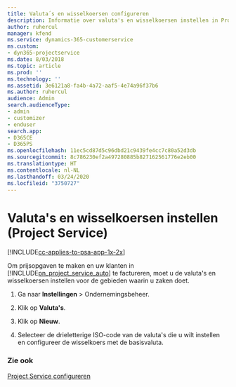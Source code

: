```yaml
---
title: Valuta´s en wisselkoersen configureren
description: Informatie over valuta's en wisselkoersen instellen in Project Service
author: ruhercul
manager: kfend
ms.service: dynamics-365-customerservice
ms.custom:
- dyn365-projectservice
ms.date: 8/03/2018
ms.topic: article
ms.prod: ''
ms.technology: ''
ms.assetid: 3e6121a8-fa4b-4a72-aaf5-4e74a96f37b6
ms.author: ruhercul
audience: Admin
search.audienceType:
- admin
- customizer
- enduser
search.app:
- D365CE
- D365PS
ms.openlocfilehash: 11ec5cd87d5c96dbd21c9439fe4cc7c80a52d3db
ms.sourcegitcommit: 8c786230ef2a497280885b827162561776e2eb00
ms.translationtype: HT
ms.contentlocale: nl-NL
ms.lasthandoff: 03/24/2020
ms.locfileid: "3750727"
---
```

# <a name="set-up-currencies-and-exchange-rates-project-service"></a>Valuta's en wisselkoersen instellen (Project Service)

[!INCLUDE[cc-applies-to-psa-app-1x-2x](../includes/cc-applies-to-psa-app-1x-2x.md)]

Om prijsopgaven te maken en uw klanten in [!INCLUDE[pn_project_service_auto](../includes/pn-project-service-auto.md)] te factureren, moet u de valuta's en wisselkoersen instellen voor de gebieden waarin u zaken doet.  
  
1.  Ga naar **Instellingen** > Ondernemingsbeheer.  
  
2.  Klik op **Valuta's**.  
  
3.  Klik op **Nieuw**.  
  
4.  Selecteer de drieletterige ISO-code van de valuta's die u wilt instellen en configureer de wisselkoers met de basisvaluta.  
  
### <a name="see-also"></a>Zie ook  
 [Project Service configureren](../project-service/configure.md)
